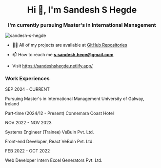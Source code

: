 <h1 align="center">Hi 👋, I'm Sandesh S Hegde</h1>
<h3 align="center">I'm currently pursuing Master's in International Management</h3>

<p align="left"> <img src="https://komarev.com/ghpvc/?username=sandesh-s-hegde&label=Profile%20views&color=0e75b6&style=flat" alt="sandesh-s-hegde" /> </p>


- 👨‍💻 All of my projects are available at [GitHub Repositories](https://github.com/sandesh-s-hegde?tab=repositories)

- 📫 How to reach me **s.sandesh.hege@gmail.com**

- Visit https://sandeshshegde.netlify.app/


<h3 align="left">Work Experiences</h3>
<p align="left"> SEP 2024 - CURRENT

Pursuing Master's in International Management
University of Galway, Ireland

Part-time (2024/12 - Present)
Connemara Coast Hotel

NOV 2022 - NOV 2023

Systems Engineer (Trainee)
VeBuIn Pvt. Ltd.

Front-end Developer, React
VeBuIn Pvt. Ltd.

FEB 2022 - OCT 2022

Web Developer Intern
Excel Generators Pvt. Ltd.
